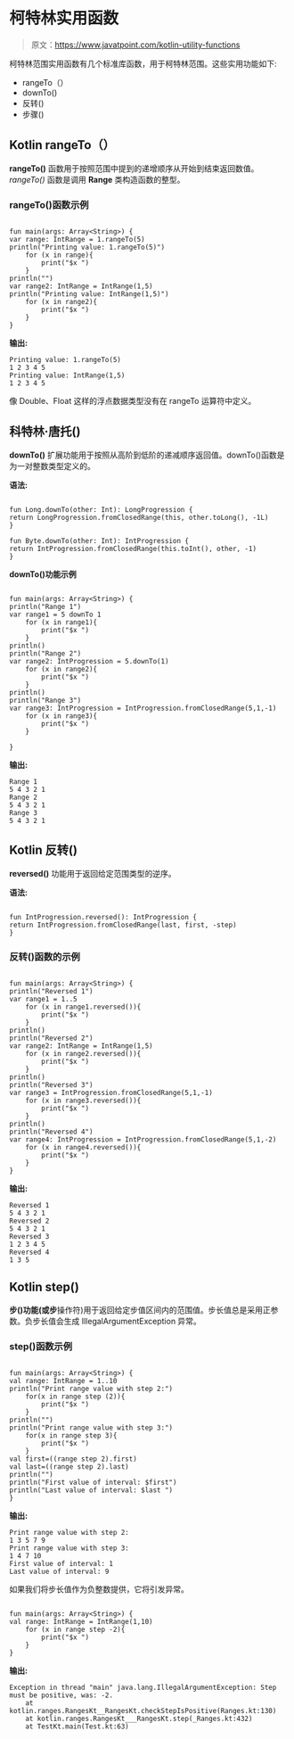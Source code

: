 # 柯特林实用函数

> 原文：<https://www.javatpoint.com/kotlin-utility-functions>

柯特林范围实用函数有几个标准库函数，用于柯特林范围。这些实用功能如下:

*   rangeTo（）
*   downTo()
*   反转()
*   步骤()

## Kotlin rangeTo（）

**rangeTo()** 函数用于按照范围中提到的递增顺序从开始到结束返回数值。 *rangeTo()* 函数是调用 **Range** 类构造函数的整型。

### rangeTo()函数示例

```

fun main(args: Array<String>) {
var range: IntRange = 1.rangeTo(5)
println("Printing value: 1.rangeTo(5)")
    for (x in range){
        print("$x ")
    }
println("")
var range2: IntRange = IntRange(1,5)
println("Printing value: IntRange(1,5)")
    for (x in range2){
        print("$x ")
    }
}

```

**输出:**

```
Printing value: 1.rangeTo(5)
1 2 3 4 5 
Printing value: IntRange(1,5)
1 2 3 4 5

```

像 Double、Float 这样的浮点数据类型没有在 rangeTo 运算符中定义。

## 科特林·唐托()

**downTo()** 扩展功能用于按照从高阶到低阶的递减顺序返回值。downTo()函数是为一对整数类型定义的。

**语法:**

```

fun Long.downTo(other: Int): LongProgression {
return LongProgression.fromClosedRange(this, other.toLong(), -1L)
}

fun Byte.downTo(other: Int): IntProgression {
return IntProgression.fromClosedRange(this.toInt(), other, -1)
}

```

**downTo()功能示例**

```

fun main(args: Array<String>) {
println("Range 1")
var range1 = 5 downTo 1
    for (x in range1){
        print("$x ")
    }
println()
println("Range 2")
var range2: IntProgression = 5.downTo(1)
    for (x in range2){
        print("$x ")
    }
println()
println("Range 3")
var range3: IntProgression = IntProgression.fromClosedRange(5,1,-1)
    for (x in range3){
        print("$x ")
    }

}

```

**输出:**

```
Range 1
5 4 3 2 1 
Range 2
5 4 3 2 1 
Range 3
5 4 3 2 1

```

## Kotlin 反转()

**reversed()** 功能用于返回给定范围类型的逆序。

**语法:**

```

fun IntProgression.reversed(): IntProgression {
return IntProgression.fromClosedRange(last, first, -step)
}

```

### 反转()函数的示例

```

fun main(args: Array<String>) {
println("Reversed 1")
var range1 = 1..5
    for (x in range1.reversed()){
        print("$x ")
    }
println()
println("Reversed 2")
var range2: IntRange = IntRange(1,5)
    for (x in range2.reversed()){
        print("$x ")
    }
println()
println("Reversed 3")
var range3 = IntProgression.fromClosedRange(5,1,-1)
    for (x in range3.reversed()){
        print("$x ")
    }
println()
println("Reversed 4")
var range4: IntProgression = IntProgression.fromClosedRange(5,1,-2)
    for (x in range4.reversed()){
        print("$x ")
    }
}

```

**输出:**

```
Reversed 1
5 4 3 2 1 
Reversed 2
5 4 3 2 1 
Reversed 3
1 2 3 4 5 
Reversed 4
1 3 5

```

## Kotlin step()

**步()**功能(或**步**操作符)用于返回给定步值区间内的范围值。步长值总是采用正参数。负步长值会生成 IllegalArgumentException 异常。

### step()函数示例

```

fun main(args: Array<String>) {
val range: IntRange = 1..10
println("Print range value with step 2:")
    for(x in range step (2)){
        print("$x ")
    }
println("")
println("Print range value with step 3:")
    for(x in range step 3){
        print("$x ")
    }
val first=((range step 2).first)
val last=((range step 2).last)
println("")
println("First value of interval: $first")
println("Last value of interval: $last ")
}

```

**输出:**

```
Print range value with step 2:
1 3 5 7 9 
Print range value with step 3:
1 4 7 10 
First value of interval: 1
Last value of interval: 9

```

如果我们将步长值作为负整数提供，它将引发异常。

```

fun main(args: Array<String>) {
val range: IntRange = IntRange(1,10)
    for (x in range step -2){
        print("$x ")
    }
}

```

**输出:**

```
Exception in thread "main" java.lang.IllegalArgumentException: Step must be positive, was: -2.
	at kotlin.ranges.RangesKt__RangesKt.checkStepIsPositive(Ranges.kt:130)
	at kotlin.ranges.RangesKt___RangesKt.step(_Ranges.kt:432)
	at TestKt.main(Test.kt:63)

```